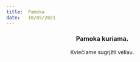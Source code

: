 ```yaml
---
title:  Pamoka
date:   10/05/2021
---
```


### <center>Pamoka kuriama.</center>
<center>Kviečiame sugrįžti vėliau.</center>